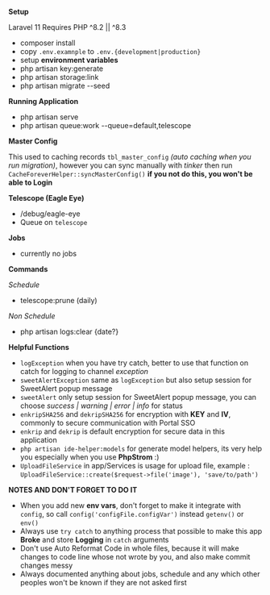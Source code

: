 **Setup**

Laravel 11 Requires PHP ^8.2 || ^8.3

- composer install
- copy `.env.examnple` to `.env.{development|production}`
- setup **environment variables**
- php artisan key:generate
- php artisan storage:link
- php artisan migrate --seed

**Running Application**
- php artisan serve
- php artisan queue:work --queue=default,telescope

**Master Config**

This used to caching records `tbl_master_config` _(auto caching when you run migration)_, however you can sync manually with _tinker_ then run `CacheForeverHelper::syncMasterConfig()`
**if you not do this, you won't be able to Login** 

**Telescope (Eagle Eye)**
- /debug/eagle-eye
- Queue on `telescope`

**Jobs**

- currently no jobs

**Commands**

_Schedule_
- telescope:prune (daily)

_Non Schedule_
- php artisan logs:clear {date?}

**Helpful Functions**

- `logException` when you have try catch, better to use that function on catch for logging to channel _exception_
- `sweetAlertException` same as `logException` but also setup session for SweetAlert popup message
- `sweetAlert` only setup session for SweetAlert popup message, you can choose _success | warning | error | info_ for status
- `enkripSHA256` and `dekripSHA256` for encryption with **KEY** and **IV**, commonly to secure communication with Portal SSO
- `enkrip` and `dekrip` is default encryption for secure data in this application
- `php artisan ide-helper:models` for generate model helpers, its very help you especially when you use **PhpStrom** :)
- `UploadFileService` in app/Services is usage for upload file, example : `UploadFileService::create($request->file('image'), 'save/to/path')`

**NOTES AND DON'T FORGET TO DO IT**

- When you add new **env vars**, don't forget to make it integrate with `config`, so call `config('configFile.configVar')` instead `getenv()` or `env()`
- Always use `try catch` to anything process that possible to make this app **Broke** and store **Logging** in `catch` arguments
- Don't use Auto Reformat Code in whole files, because it will make changes to code line whose not wrote by you, and also make commit changes messy
- Always documented anything about jobs, schedule and any which other peoples won't be known if they are not asked first